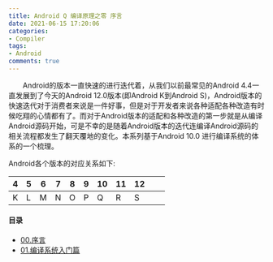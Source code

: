 ```yaml
---
title: Android Q 编译原理之零 序言
date: 2021-06-15 17:20:06
categories:
- Compiler
tags:
- Android
comments: true
---
```


<p style="text-indent:2em">Android的版本一直快速的进行迭代着，从我们以前最常见的Android 4.4一直发展到了今天的Android 12.0版本(即Android K到Android S)，Android版本的快速迭代对于消费者来说是一件好事，但是对于开发者来说各种适配各种改造有时候吃翔的心情都有了。而对于Android版本的适配和各种改造的第一步就是从编译Android源码开始，可是不幸的是随着Android版本的迭代连编译Android源码的相关流程都发生了翻天覆地的变化。本系列基于Android 10.0 进行编译系统的体系的一个梳理。</p>

Android各个版本的对应关系如下:

| 4    | 5    | 6    | 7    | 8    | 9    | 10   | 11   | 12   |      |      |
| ---- | ---- | ---- | ---- | ---- | ---- | ---- | ---- | ---- | ---- | ---- |
| K    | L    | M    | N    | O    | P    | Q    | R    | S    |      |      |

#### 目录

- [00.序言](https://ljw-luojianwei.github.io/2021/06/15/Android-Q-编译原理之零-序言)
- [01.编译系统入门篇](https://ljw-luojianwei.github.io/2021/06/15/Android-Q-编译原理之一-编译系统入门篇)
